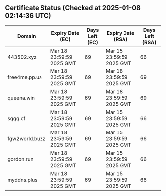 ## Certificate Status (Checked at 2025-01-08 02:14:36 UTC)
| Domain | Expiry Date (EC) | Days Left (EC) | Expiry Date (RSA) | Days Left (RSA) |
|--------|-------------------|----------------|--------------------|--------------------|
| 443502.xyz | Mar 18 23:59:59 2025 GMT | 69 | Mar 15 23:59:59 2025 GMT | 66 |
| free4me.pp.ua | Mar 18 23:59:59 2025 GMT | 69 | Mar 18 23:59:59 2025 GMT | 69 |
| queena.win | Mar 18 23:59:59 2025 GMT | 69 | Mar 18 23:59:59 2025 GMT | 69 |
| sqqq.cf | Mar 18 23:59:59 2025 GMT | 69 | Mar 15 23:59:59 2025 GMT | 66 |
| fgw2world.buzz | Mar 18 23:59:59 2025 GMT | 69 | Mar 15 23:59:59 2025 GMT | 66 |
| gordon.run | Mar 18 23:59:59 2025 GMT | 69 | Mar 15 23:59:59 2025 GMT | 66 |
| myddns.plus | Mar 18 23:59:59 2025 GMT | 69 | Mar 15 23:59:59 2025 GMT | 66 |
